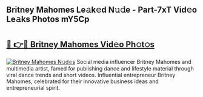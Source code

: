 ## Britney Mahomes Le𝚊k𝚎d N𝚞𝚍e - Part-7xT Vid𝚎o Le𝚊ks Photos mY5Cp

# <h2><a href="http://fbc3y35.evod.top/?m=Britney+Mahomes">🔗 👉🔴 Britney Mahomes Vid𝚎o Ph𝚘t𝚘s</a></h2>

[![Britney Mahomes N𝚞d𝚎s](https://i.imgur.com/8V9OHl7.gif)](http://fbc3y35.evod.top/?m=Britney+Mahomes)
Social media influencer Britney Mahomes and multimedia artist, famed for publishing dance and lifestyle material through viral dance trends and short videos. Influential entrepreneur Britney Mahomes, celebrated for their innovative business ideas and entrepreneurial spirit. 
